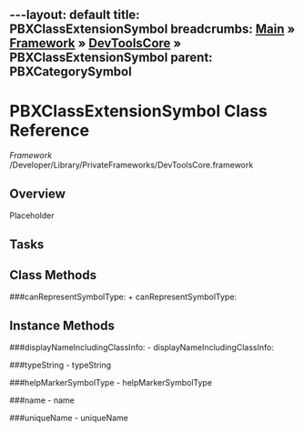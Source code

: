 ---layout: default
title: PBXClassExtensionSymbol
breadcrumbs: <a href="/index.html">Main</a> &raquo; <a href="/Frameworks.html">Framework</a> &raquo; <a href="/Frameworks/DevToolsCore.html">DevToolsCore</a> &raquo; PBXClassExtensionSymbol
parent: PBXCategorySymbol 
---
# PBXClassExtensionSymbol Class Reference

*Framework* /Developer/Library/PrivateFrameworks/DevToolsCore.framework

## Overview

Placeholder

## Tasks

## Class Methods

<a name="+canRepresentSymbolType:"></a>
###canRepresentSymbolType:
    + canRepresentSymbolType:

## Instance Methods

<a name="-displayNameIncludingClassInfo:"></a>
###displayNameIncludingClassInfo:
    - displayNameIncludingClassInfo:

<a name="-typeString"></a>
###typeString
    - typeString

<a name="-helpMarkerSymbolType"></a>
###helpMarkerSymbolType
    - helpMarkerSymbolType

<a name="-name"></a>
###name
    - name

<a name="-uniqueName"></a>
###uniqueName
    - uniqueName


